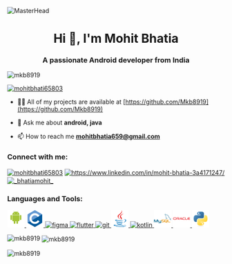 ![MasterHead](https://external-content.duckduckgo.com/iu/?u=https%3A%2F%2F4.bp.blogspot.com%2F-6vGvy4vCcvE%2FXdcwnaf7XzI%2FAAAAAAAANZM%2FIo2mm8SXjmUVCo60byOn-XpLUpn54nizACLcBGAsYHQ%2Fs1600%2Fimage1.gif&f=1&nofb=1&ipt=c003006ff12e91502ff4aea3d2b104264de74a1a2b90a503d02e882d2883d07b&ipo=images)

<h1 align="center">Hi 👋, I'm Mohit Bhatia</h1>
<h3 align="center">A passionate Android developer from India</h3>

<p align="left"> <img src="https://komarev.com/ghpvc/?username=mkb8919&label=Profile%20views&color=0e75b6&style=flat" alt="mkb8919" /> </p>

<p align="left"> <a href="https://twitter.com/mohitbhati65803" target="blank"><img src="https://img.shields.io/twitter/follow/mohitbhati65803?logo=twitter&style=for-the-badge" alt="mohitbhati65803" /></a> </p>

- 👨‍💻 All of my projects are available at [https://github.com/Mkb8919](https://github.com/Mkb8919)

- 💬 Ask me about **android, java**

- 📫 How to reach me **mohitbhatia659@gmail.com**

<h3 align="left">Connect with me:</h3>
<p align="left">
<a href="https://twitter.com/mohitbhati65803" target="blank"><img align="center" src="https://raw.githubusercontent.com/rahuldkjain/github-profile-readme-generator/master/src/images/icons/Social/twitter.svg" alt="mohitbhati65803" height="30" width="40" /></a>
<a href="https://linkedin.com/in/https://www.linkedin.com/in/mohit-bhatia-3a4171247/" target="blank"><img align="center" src="https://raw.githubusercontent.com/rahuldkjain/github-profile-readme-generator/master/src/images/icons/Social/linked-in-alt.svg" alt="https://www.linkedin.com/in/mohit-bhatia-3a4171247/" height="30" width="40" /></a>
<a href="https://instagram.com/_bhatiamohit_" target="blank"><img align="center" src="https://raw.githubusercontent.com/rahuldkjain/github-profile-readme-generator/master/src/images/icons/Social/instagram.svg" alt="_bhatiamohit_" height="30" width="40" /></a>
</p>

<h3 align="left">Languages and Tools:</h3>
<p align="left"> <a href="https://developer.android.com" target="_blank" rel="noreferrer"> <img src="https://raw.githubusercontent.com/devicons/devicon/master/icons/android/android-original-wordmark.svg" alt="android" width="40" height="40"/> </a> <a href="https://www.cprogramming.com/" target="_blank" rel="noreferrer"> <img src="https://raw.githubusercontent.com/devicons/devicon/master/icons/c/c-original.svg" alt="c" width="40" height="40"/> </a> <a href="https://www.figma.com/" target="_blank" rel="noreferrer"> <img src="https://www.vectorlogo.zone/logos/figma/figma-icon.svg" alt="figma" width="40" height="40"/> </a> <a href="https://flutter.dev" target="_blank" rel="noreferrer"> <img src="https://www.vectorlogo.zone/logos/flutterio/flutterio-icon.svg" alt="flutter" width="40" height="40"/> </a> <a href="https://git-scm.com/" target="_blank" rel="noreferrer"> <img src="https://www.vectorlogo.zone/logos/git-scm/git-scm-icon.svg" alt="git" width="40" height="40"/> </a> <a href="https://www.java.com" target="_blank" rel="noreferrer"> <img src="https://raw.githubusercontent.com/devicons/devicon/master/icons/java/java-original.svg" alt="java" width="40" height="40"/> </a> <a href="https://kotlinlang.org" target="_blank" rel="noreferrer"> <img src="https://www.vectorlogo.zone/logos/kotlinlang/kotlinlang-icon.svg" alt="kotlin" width="40" height="40"/> </a> <a href="https://www.mysql.com/" target="_blank" rel="noreferrer"> <img src="https://raw.githubusercontent.com/devicons/devicon/master/icons/mysql/mysql-original-wordmark.svg" alt="mysql" width="40" height="40"/> </a> <a href="https://www.oracle.com/" target="_blank" rel="noreferrer"> <img src="https://raw.githubusercontent.com/devicons/devicon/master/icons/oracle/oracle-original.svg" alt="oracle" width="40" height="40"/> </a> <a href="https://www.python.org" target="_blank" rel="noreferrer"> <img src="https://raw.githubusercontent.com/devicons/devicon/master/icons/python/python-original.svg" alt="python" width="40" height="40"/> </a> </p>

<p><img align="left" src="https://github-readme-stats.vercel.app/api/top-langs?username=mkb8919&show_icons=true&locale=en&layout=compact" alt="mkb8919" /></p>

<p>&nbsp;<img align="center" src="https://github-readme-stats.vercel.app/api?username=mkb8919&show_icons=true&locale=en" alt="mkb8919" /></p>

<p><img align="center" src="https://github-readme-streak-stats.herokuapp.com/?user=mkb8919&" alt="mkb8919" /></p>
